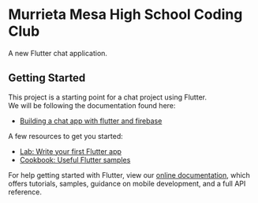# Murrieta Mesa High School Coding Club

A new Flutter chat application.

## Getting Started

This project is a starting point for a chat project using Flutter.  
We will be following the documentation found here:
- [Building a chat app with flutter and firebase](https://medium.com/flutter-community/building-a-chat-app-with-flutter-and-firebase-from-scratch-9eaa7f41782e)

A few resources to get you started:

- [Lab: Write your first Flutter app](https://flutter.dev/docs/get-started/codelab)
- [Cookbook: Useful Flutter samples](https://flutter.dev/docs/cookbook)

For help getting started with Flutter, view our
[online documentation](https://flutter.dev/docs), which offers tutorials,
samples, guidance on mobile development, and a full API reference.
